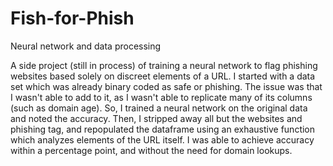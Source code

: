 # Fish-for-Phish
Neural network and data processing

A side project (still in process) of training a neural network to flag phishing websites based solely on discreet elements of a URL. 
I started with a data set which was already binary coded as safe or phishing. The issue was that I wasn't able to add to it, as I wasn't able to replicate many of its columns (such as domain age). So, I trained a neural network on the original data and noted the accuracy. 
Then, I stripped away all but the websites and phishing tag, and repopulated the dataframe using an exhaustive function which analyzes elements of the URL itself. I was able to achieve accuracy within a percentage point, and without the need for domain lookups.
